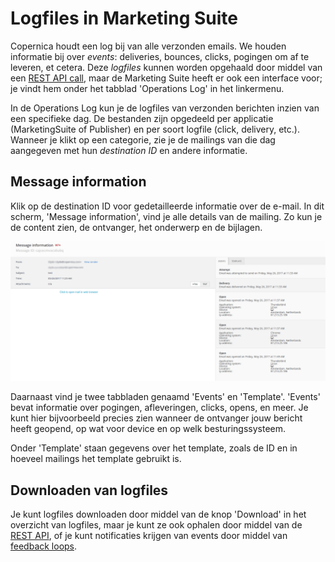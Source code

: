 # Logfiles in Marketing Suite

Copernica houdt een log bij van alle verzonden emails. We houden informatie bij over *events*: deliveries, bounces, clicks, pogingen om af te leveren, et cetera. Deze *logfiles* kunnen worden opgehaald door middel van een [REST API call](https://www.copernica.com/nl/documentation/rest-get-logfiles), maar de Marketing Suite heeft er ook een interface voor; je vindt hem onder het tabblad 'Operations Log' in het linkermenu.

In de Operations Log kun je de logfiles van verzonden berichten inzien van een specifieke dag. De bestanden zijn opgedeeld per applicatie (MarketingSuite of Publisher) en per soort logfile (click, delivery, etc.). Wanneer je klikt op een categorie, zie je de mailings van die dag aangegeven met hun *destination ID* en andere informatie. 

## Message information
Klik op de destination ID voor gedetailleerde informatie over de e-mail. In dit scherm, 'Message information', vind je alle details van de mailing. Zo kun je de content zien, de ontvanger, het onderwerp en de bijlagen.

![message information](../images/message-information.png "Message information interface")

Daarnaast vind je twee tabbladen genaamd 'Events' en 'Template'. 'Events' bevat informatie over pogingen, afleveringen, clicks, opens, en meer. Je kunt hier bijvoorbeeld precies zien wanneer de ontvanger jouw bericht heeft geopend, op wat voor device en op welk besturingssysteem. 

Onder 'Template' staan gegevens over het template, zoals de ID en in hoeveel mailings het template gebruikt is.

## Downloaden van logfiles
Je kunt logfiles downloaden door middel van de knop 'Download' in het overzicht van logfiles, maar je kunt ze ook ophalen door middel van de [REST API](https://www.copernica.com/nl/documentation/rest-get-logfiles), of je kunt notificaties krijgen van events door middel van [feedback loops](https://www.copernica.com/nl/documentation/feedback-loops).


